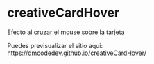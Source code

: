 # creativeCardHover
Efecto al cruzar el mouse sobre la tarjeta


Puedes previsualizar el sitio aqui:
https://dmcodedev.github.io/creativeCardHover/

